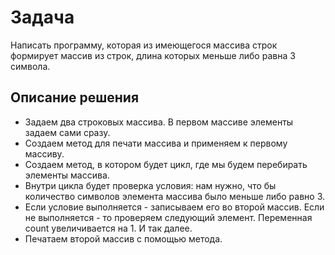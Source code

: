 # Задача

Написать программу, которая из имеющегося массива строк формирует массив из строк, длина которых меньше либо равна 3 символа.

## Описание решения

* Задаем два строковых массива. В первом массиве элементы задаем сами сразу.
* Создаем метод для печати массива и применяем к первому массиву.
* Создаем метод, в котором будет цикл, где мы будем перебирать элементы массива. 
* Внутри цикла будет проверка условия: нам нужно, что бы количество символов элемента массива было меньше либо равно 3.
* Если условие выполняется - записываем его во второй массив. Если не выполняется - то проверяем следующий элемент. Переменная count увеличивается на 1. И так далее.
* Печатаем второй массив с помощью метода.


